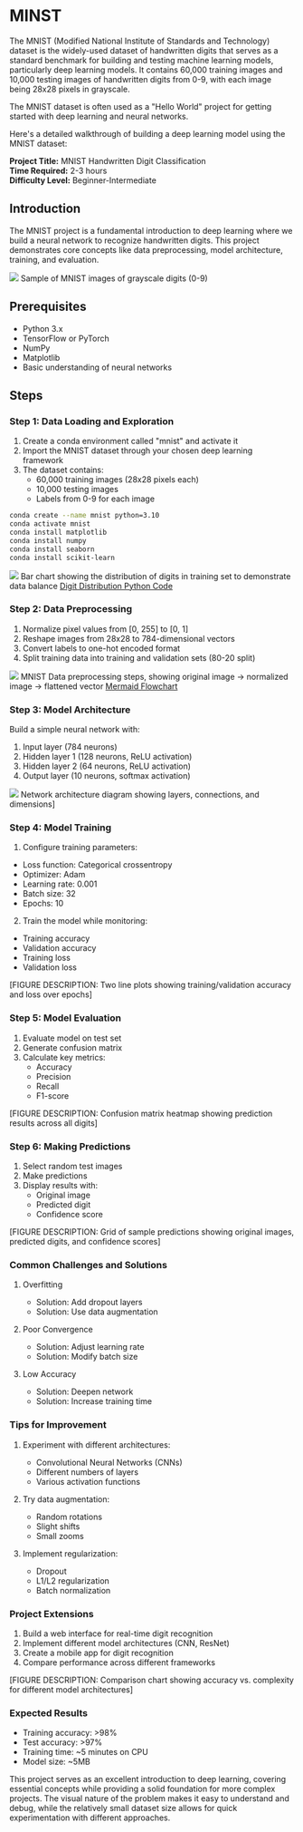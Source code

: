 # MINST

The MNIST (Modified National Institute of Standards and Technology) dataset
is the widely-used dataset of handwritten digits that serves as a standard 
benchmark for building and testing machine learning models,
particularly deep learning models. It contains 60,000 training images 
and 10,000 testing images of handwritten digits from 0-9, with each 
image being 28x28 pixels in grayscale. 

The MNIST dataset is often used as a "Hello World" project for getting 
started with deep learning and neural networks.

Here's a detailed walkthrough of building a deep learning model using the MNIST dataset:

**Project Title:** MNIST Handwritten Digit Classification<br/>
**Time Required:** 2-3 hours<br/>
**Difficulty Level:** Beginner-Intermediate<br/>

## Introduction

The MNIST project is a fundamental introduction to deep learning where we build a neural network to recognize handwritten digits. This project demonstrates core concepts like data preprocessing, model architecture, training, and evaluation.

![](./digit-samples.png)
Sample of MNIST images of grayscale digits (0-9)

## Prerequisites

- Python 3.x
- TensorFlow or PyTorch
- NumPy
- Matplotlib
- Basic understanding of neural networks

## Steps

### Step 1: Data Loading and Exploration
1. Create a conda environment called "mnist" and activate it
1. Import the MNIST dataset through your chosen deep learning framework
2. The dataset contains:
   - 60,000 training images (28x28 pixels each)
   - 10,000 testing images
   - Labels from 0-9 for each image

```sh
conda create --name mnist python=3.10
conda activate mnist
conda install matplotlib
conda install numpy
conda install seaborn
conda install scikit-learn
```

![](./digit-distribution.png)
Bar chart showing the distribution of digits in training set to demonstrate data balance
[Digit Distribution Python Code](01-distribution.py)

### Step 2: Data Preprocessing
1. Normalize pixel values from [0, 255] to [0, 1]
2. Reshape images from 28x28 to 784-dimensional vectors
3. Convert labels to one-hot encoded format
4. Split training data into training and validation sets (80-20 split)

![](./processing-steps.png)
MNIST Data preprocessing steps, showing original image → normalized image → flattened vector
[Mermaid Flowchart](./processing-steps.mermaid)

### Step 3: Model Architecture
Build a simple neural network with:

1. Input layer (784 neurons)
2. Hidden layer 1 (128 neurons, ReLU activation)
3. Hidden layer 2 (64 neurons, ReLU activation)
4. Output layer (10 neurons, softmax activation)

![](./nerual-network-layers.png)
Network architecture diagram showing layers, connections, and dimensions]

### Step 4: Model Training

1. Configure training parameters:

- Loss function: Categorical crossentropy
- Optimizer: Adam
- Learning rate: 0.001
- Batch size: 32
- Epochs: 10

2. Train the model while monitoring:

- Training accuracy
- Validation accuracy
- Training loss
- Validation loss

[FIGURE DESCRIPTION: Two line plots showing training/validation accuracy and loss over epochs]

### Step 5: Model Evaluation

1. Evaluate model on test set
2. Generate confusion matrix
3. Calculate key metrics:
   - Accuracy
   - Precision
   - Recall
   - F1-score

[FIGURE DESCRIPTION: Confusion matrix heatmap showing prediction results across all digits]

### Step 6: Making Predictions
1. Select random test images
2. Make predictions
3. Display results with:
   - Original image
   - Predicted digit
   - Confidence score

[FIGURE DESCRIPTION: Grid of sample predictions showing original images, predicted digits, and confidence scores]

### Common Challenges and Solutions
1. Overfitting
   - Solution: Add dropout layers
   - Solution: Use data augmentation

2. Poor Convergence
   - Solution: Adjust learning rate
   - Solution: Modify batch size

3. Low Accuracy
   - Solution: Deepen network
   - Solution: Increase training time

### Tips for Improvement

1. Experiment with different architectures:
   - Convolutional Neural Networks (CNNs)
   - Different numbers of layers
   - Various activation functions

2. Try data augmentation:
   - Random rotations
   - Slight shifts
   - Small zooms

3. Implement regularization:
   - Dropout
   - L1/L2 regularization
   - Batch normalization

### Project Extensions

1. Build a web interface for real-time digit recognition
2. Implement different model architectures (CNN, ResNet)
3. Create a mobile app for digit recognition
4. Compare performance across different frameworks

[FIGURE DESCRIPTION: Comparison chart showing accuracy vs. complexity for different model architectures]

### Expected Results
- Training accuracy: >98%
- Test accuracy: >97%
- Training time: ~5 minutes on CPU
- Model size: ~5MB

This project serves as an excellent introduction to deep learning, covering essential concepts while providing a solid foundation for more complex projects. The visual nature of the problem makes it easy to understand and debug, while the relatively small dataset size allows for quick experimentation with different approaches.